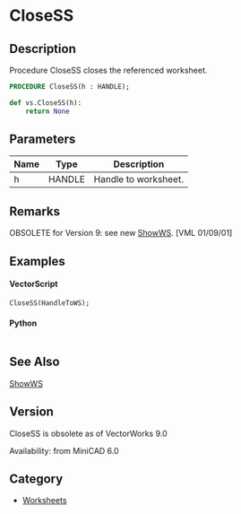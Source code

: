 # CloseSS

## Description
Procedure CloseSS closes the referenced worksheet.

```pascal
PROCEDURE CloseSS(h : HANDLE);
```

```python
def vs.CloseSS(h):
    return None
```

## Parameters
|Name|Type|Description|
|---|---|---|
|h|HANDLE|Handle to worksheet.|

## Remarks
OBSOLETE for Version 9: see new [ShowWS](ShowWS.md). [VML 01/09/01]

## Examples
#### VectorScript ####
```pascal
CloseSS(HandleToWS);
```
#### Python ####
```python

```

## See Also
[ShowWS](ShowWS.md)

## Version
CloseSS is obsolete as of VectorWorks 9.0

Availability: from MiniCAD 6.0

## Category
* [Worksheets](../Categories/Worksheets.md)

